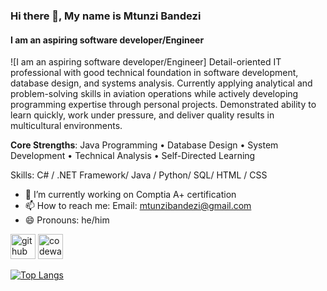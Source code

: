 ### Hi there 👋, My name is Mtunzi Bandezi
#### I am an aspiring software developer/Engineer
![I am an aspiring software developer/Engineer]
Detail-oriented IT professional with good technical foundation in software development, database design, and systems analysis. Currently applying analytical and problem-solving skills in aviation operations while actively developing programming expertise through personal projects. Demonstrated ability to learn quickly, work under pressure, and deliver quality results in multicultural environments.

**Core Strengths**: Java Programming • Database Design • System Development • Technical Analysis • Self-Directed Learning

Skills: C# / .NET Framework/ Java / Python/ SQL/ HTML / CSS

- 🔭 I’m currently working on Comptia A+ certification 
- 📫 How to reach me: Email: mtunzibandezi@gmail.com 
- 😄 Pronouns: he/him 


[<img src='https://cdn.jsdelivr.net/npm/simple-icons@3.0.1/icons/github.svg' alt='github' height='40'>](https://github.com/https://github.com/M2NZI001)  [<img src='https://cdn.jsdelivr.net/npm/simple-icons@3.0.1/icons/codewars.svg' alt='codewars' height='40'>](https://www.codewars.com/users/M2NZI001)  

[![Top Langs](https://github-readme-stats.vercel.app/api/top-langs/?username=https://github.com/M2NZI001)](https://github.com/anuraghazra/github-readme-stats)

